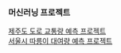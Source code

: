 ### 머신러닝 프로젝트

[제주도 도로 교통량 예측 프로젝트](https://github.com/UGeunJi/Jeju_Island_Road_Traffic_Prediction_with_ML)<br>
[서울시 따릉이 대여량 예측 프로젝트](https://github.com/UGeunJi/Seoul_Bike_Rental_Prediction)
